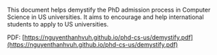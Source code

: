 This document helps demystify the PhD admission process in Computer Science in US universities. It aims to encourage and help international students to apply to US universities.

PDF: [https://nguyenthanhvuh.github.io/phd-cs-us/demystify.pdf](https://nguyenthanhvuh.github.io/phd-cs-us/demystify.pdf)

